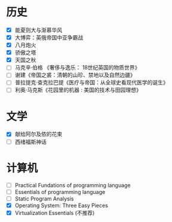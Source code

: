 # 历史

- [x] 能夏则大与渐慕华风
- [x] 大博弈：英俄帝国中亚争霸战
- [x] 八月炮火
- [x] 骄傲之塔
- [x] 天国之秋
- [ ] 马克辛·伯格 《奢侈与逸乐： 18世纪英国的物质世界》
- [ ] 谢建《帝国之裘：清朝的山珍、禁地以及自然边疆》
- [ ] 普拉提克·查克拉巴提《医疗与帝国：从全球史看现代医学的诞生》
- [ ] 利奥·马克斯《花园里的机器 : 美国的技术与田园理想》

# 文学

- [x] 献给阿尔及侬的花束
- [ ] 西绪福斯神话

# 计算机

- [ ] Practical Fundations of programming language
- [ ] Essentials of programming language
- [ ] Static Program Analysis
- [x] Operating System: Three Easy Pieces
- [x] Virtualization Essentials (不推荐)
